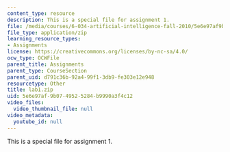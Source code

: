 ```yaml
---
content_type: resource
description: This is a special file for assignment 1.
file: /media/courses/6-034-artificial-intelligence-fall-2010/5e6e97af9b0749525284b9990a3f4c12_lab1.zip
file_type: application/zip
learning_resource_types:
- Assignments
license: https://creativecommons.org/licenses/by-nc-sa/4.0/
ocw_type: OCWFile
parent_title: Assignments
parent_type: CourseSection
parent_uid: d791c36b-92a4-99f1-3db9-fe303e12e948
resourcetype: Other
title: lab1.zip
uid: 5e6e97af-9b07-4952-5284-b9990a3f4c12
video_files:
  video_thumbnail_file: null
video_metadata:
  youtube_id: null
---
```

This is a special file for assignment 1.